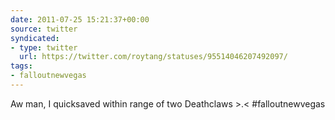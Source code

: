 ```yaml
---
date: 2011-07-25 15:21:37+00:00
source: twitter
syndicated:
- type: twitter
  url: https://twitter.com/roytang/statuses/95514046207492097/
tags:
- falloutnewvegas
---
```


Aw man, I quicksaved within range of two Deathclaws &gt;.&lt; #falloutnewvegas